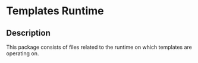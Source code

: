 # Templates Runtime

## Description
This package consists of files related to the runtime on which templates are operating on. 